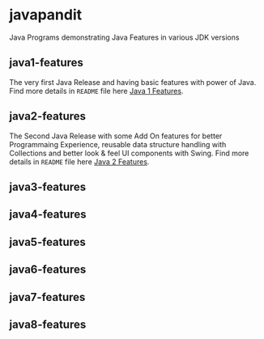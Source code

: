 # javapandit
Java Programs demonstrating Java Features in various JDK versions

## java1-features
The very first Java Release and having basic features with power of Java.
Find more details in `README` file here [Java 1 Features](java1-features/README.md).

## java2-features
The Second Java Release with some Add On features for better Programmaing Experience, reusable data structure handling with Collections and better look & feel UI components with Swing.
Find more details in `README` file here [Java 2 Features](java2-features/README.md).

## java3-features

## java4-features

## java5-features

## java6-features

## java7-features

## java8-features